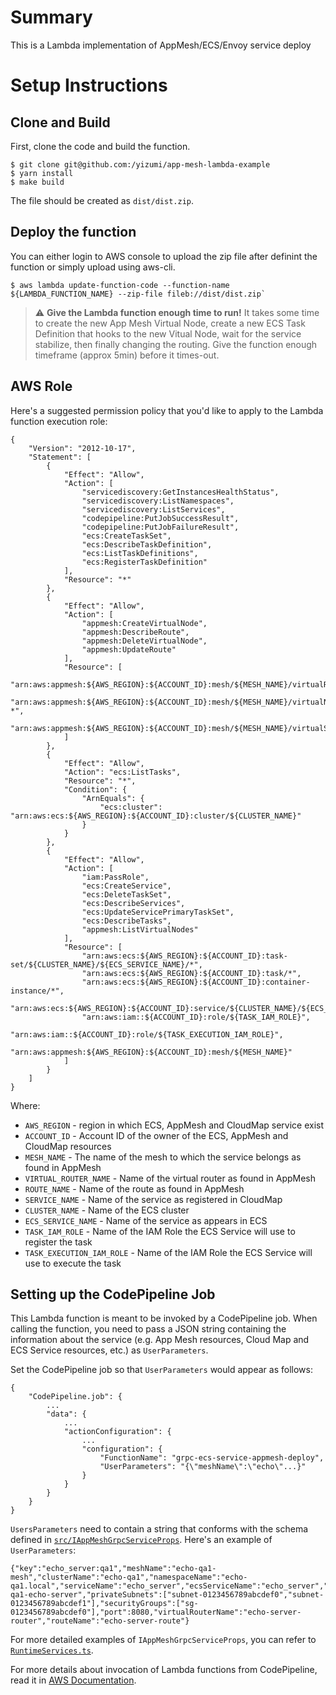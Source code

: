 # Summary

This is a Lambda implementation of AppMesh/ECS/Envoy service deploy

# Setup Instructions

## Clone and Build

First, clone the code and build the function.

```
$ git clone git@github.com:/yizumi/app-mesh-lambda-example
$ yarn install
$ make build
```

The file should be created as `dist/dist.zip`.

## Deploy the function

You can either login to AWS console to upload the zip file after definint the function or simply upload using aws-cli.
```
$ aws lambda update-function-code --function-name ${LAMBDA_FUNCTION_NAME} --zip-file fileb://dist/dist.zip`
```

> :warning: **Give the Lambda function enough time to run!**
> It takes some time to create the new App Mesh Virtual Node, create a new ECS Task Definition that hooks to the new Vitual Node, 
> wait for the service stabilize, then finally changing the routing. Give the function enough timeframe (approx 5min) before it times-out.

## AWS Role

Here's a suggested permission policy that you'd like to apply to the Lambda function execution role:
```
{
    "Version": "2012-10-17",
    "Statement": [
        {
            "Effect": "Allow",
            "Action": [
                "servicediscovery:GetInstancesHealthStatus",
                "servicediscovery:ListNamespaces",
                "servicediscovery:ListServices",
                "codepipeline:PutJobSuccessResult",
                "codepipeline:PutJobFailureResult",
                "ecs:CreateTaskSet",
                "ecs:DescribeTaskDefinition",
                "ecs:ListTaskDefinitions",
                "ecs:RegisterTaskDefinition"
            ],
            "Resource": "*"
        },
        {
            "Effect": "Allow",
            "Action": [
                "appmesh:CreateVirtualNode",
                "appmesh:DescribeRoute",
                "appmesh:DeleteVirtualNode",
                "appmesh:UpdateRoute"
            ],
            "Resource": [
                "arn:aws:appmesh:${AWS_REGION}:${ACCOUNT_ID}:mesh/${MESH_NAME}/virtualRouter/${VIRTUAL_ROUTER_NAME}/route/${ROUTE_NAME}",
                "arn:aws:appmesh:${AWS_REGION}:${ACCOUNT_ID}:mesh/${MESH_NAME}/virtualNode/${SERVICE_NAME}-*",
                "arn:aws:appmesh:${AWS_REGION}:${ACCOUNT_ID}:mesh/${MESH_NAME}/virtualService/${VIRTUAL_SERVICE_NAME}"
            ]
        },
        {
            "Effect": "Allow",
            "Action": "ecs:ListTasks",
            "Resource": "*",
            "Condition": {
                "ArnEquals": {
                    "ecs:cluster": "arn:aws:ecs:${AWS_REGION}:${ACCOUNT_ID}:cluster/${CLUSTER_NAME}"
                }
            }
        },
        {
            "Effect": "Allow",
            "Action": [
                "iam:PassRole",
                "ecs:CreateService",
                "ecs:DeleteTaskSet",
                "ecs:DescribeServices",
                "ecs:UpdateServicePrimaryTaskSet",
                "ecs:DescribeTasks",
                "appmesh:ListVirtualNodes"
            ],
            "Resource": [
                "arn:aws:ecs:${AWS_REGION}:${ACCOUNT_ID}:task-set/${CLUSTER_NAME}/${ECS_SERVICE_NAME}/*",
                "arn:aws:ecs:${AWS_REGION}:${ACCOUNT_ID}:task/*",
                "arn:aws:ecs:${AWS_REGION}:${ACCOUNT_ID}:container-instance/*",
                "arn:aws:ecs:${AWS_REGION}:${ACCOUNT_ID}:service/${CLUSTER_NAME}/${ECS_SERVICE_NAME}",
                "arn:aws:iam::${ACCOUNT_ID}:role/${TASK_IAM_ROLE}",
                "arn:aws:iam::${ACCOUNT_ID}:role/${TASK_EXECUTION_IAM_ROLE}",
                "arn:aws:appmesh:${AWS_REGION}:${ACCOUNT_ID}:mesh/${MESH_NAME}"
            ]
        }
    ]
}
```

Where:
* `AWS_REGION` - region in which ECS, AppMesh and CloudMap service exist
* `ACCOUNT_ID` - Account ID of the owner of the ECS, AppMesh and CloudMap resources
* `MESH_NAME` - The name of the mesh to which the service belongs as found in AppMesh
* `VIRTUAL_ROUTER_NAME` - Name of the virtual router as found in AppMesh
* `ROUTE_NAME` - Name of the route as found in AppMesh
* `SERVICE_NAME` - Name of the service as registered in CloudMap
* `CLUSTER_NAME` - Name of the ECS cluster
* `ECS_SERVICE_NAME` - Name of the service as appears in ECS
* `TASK_IAM_ROLE` - Name of the IAM Role the ECS Service will use to register the task
* `TASK_EXECUTION_IAM_ROLE` - Name of the IAM Role the ECS Service will use to execute the task

## Setting up the CodePipeline Job
This Lambda function is meant to be invoked by a CodePipeline job.
When calling the function, you need to pass a JSON string containing the information about the service (e.g. App Mesh resources, Cloud Map and ECS Service resources, etc.) as `UserParameters`.

Set the CodePipeline job so that `UserParameters` would appear as follows:
```
{
    "CodePipeline.job": {
        ...
        "data": {
            ...
            "actionConfiguration": {
                ...
                "configuration": {
                    "FunctionName": "grpc-ecs-service-appmesh-deploy",
                    "UserParameters": "{\"meshName\":\"echo\"...}"
                } 
            } 
        }
    }
}
```

`UsersParameters` need to contain a string that conforms with the schema defined in [`src/IAppMeshGrpcServiceProps`](src/IAppMeshGrpcServiceProps.ts).
Here's an example of `UserParameters`:
```
{"key":"echo_server:qa1","meshName":"echo-qa1-mesh","clusterName":"echo-qa1","namespaceName":"echo-qa1.local","serviceName":"echo_server","ecsServiceName":"echo_server","taskDefinitionName":"echo-qa1-echo-server","privateSubnets":["subnet-0123456789abcdef0","subnet-0123456789abcdef1"],"securityGroups":["sg-0123456789abcdef0"],"port":8080,"virtualRouterName":"echo-server-router","routeName":"echo-server-route"}
```
For more detailed examples of `IAppMeshGrpcServiceProps`, you can refer to [`RuntimeServices.ts`](src/RuntimeServices.ts).

For more details about invocation of Lambda functions from CodePipeline, read it in [AWS Documentation](https://docs.aws.amazon.com/ja_jp/lambda/latest/dg/services-codepipeline.html).
